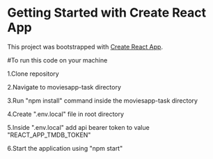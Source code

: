 # Getting Started with Create React App

This project was bootstrapped with [Create React App](https://github.com/facebook/create-react-app).



#To run this code on your machine

1.Clone  repository

2.Navigate to moviesapp-task directory

3.Run "npm install" command inside the moviesapp-task directory

4.Create ".env.local" file in root directory

5.Inside ".env.local" add api bearer token to value "REACT_APP_TMDB_TOKEN"

6.Start the application using "npm start"

